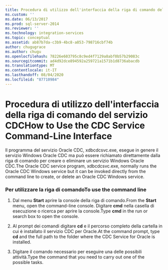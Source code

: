 ```yaml
---
title: Procedura di utilizzo dell'interfaccia della riga di comando del servizio CDC | Microsoft Docs
ms.custom: ''
ms.date: 06/13/2017
ms.prod: sql-server-2014
ms.reviewer: ''
ms.technology: integration-services
ms.topic: conceptual
ms.assetid: ab87b7da-c3b9-4bc8-a853-798716cbf74b
author: chugugrace
ms.author: chugu
ms.openlocfilehash: 78226e603795c8c9ed4f7129a8abf0b57b29083c
ms.sourcegitcommit: ad4d92dce894592a259721a1571b1d8736abacdb
ms.translationtype: MT
ms.contentlocale: it-IT
ms.lasthandoff: 08/04/2020
ms.locfileid: "87710984"
---
```

# <a name="how-to-use-the-cdc-service-command-line-interface"></a><span data-ttu-id="4648d-102">Procedura di utilizzo dell'interfaccia della riga di comando del servizio CDC</span><span class="sxs-lookup"><span data-stu-id="4648d-102">How to Use the CDC Service Command-Line Interface</span></span>
  <span data-ttu-id="4648d-103">Il programma del servizio Oracle CDC, xdbcdcsvc.exe, esegue in genere il servizio Windows Oracle CDC ma può essere richiamato direttamente dalla riga di comando per creare o eliminare un servizio Windows Oracle CDC.</span><span class="sxs-lookup"><span data-stu-id="4648d-103">The Oracle CDC service program, xdbcdcsvc.exe, normally runs the Oracle CDC Windows service but it can be invoked directly from the command line to create, or delete an Oracle CDC Windows service.</span></span>  
  
### <a name="to-use-the-command-line"></a><span data-ttu-id="4648d-104">Per utilizzare la riga di comando</span><span class="sxs-lookup"><span data-stu-id="4648d-104">To use the command line</span></span>  
  
1.  <span data-ttu-id="4648d-105">Dal menu **Start** aprire la console della riga di comando.</span><span class="sxs-lookup"><span data-stu-id="4648d-105">From the **Start** menu, open the command-line console.</span></span> <span data-ttu-id="4648d-106">Digitare **cmd** nella casella di esecuzione o ricerca per aprire la console.</span><span class="sxs-lookup"><span data-stu-id="4648d-106">Type **cmd** in the run or search box to open the console.</span></span>  
  
2.  <span data-ttu-id="4648d-107">Al prompt dei comandi digitare **cd** e il percorso completo della cartella in cui è installato il servizio CDC per Oracle.</span><span class="sxs-lookup"><span data-stu-id="4648d-107">At the command prompt, type **cd** and the full path to the folder where the CDC Service for Oracle is installed.</span></span>  
  
3.  <span data-ttu-id="4648d-108">Digitare il comando necessario per eseguire una delle possibili attività.</span><span class="sxs-lookup"><span data-stu-id="4648d-108">Type the command that you need to carry out one of the possible tasks.</span></span>  
  
  
